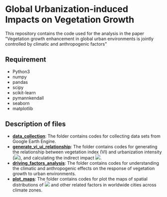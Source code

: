 # Global Urbanization-induced Impacts on Vegetation Growth
This repository contains the code used for the analysis in the paper "Vegetation growth enhancement in global urban environments is jointly controlled by climatic and anthropogenic factors"

## Requirement
- Python3
- numpy
- pandas
- scipy
- scikit-learn
- pymannkendall
- seaborn
- matplotlib

## Description of files
- [**data_collection**](https://github.com/zlxy9892/Global_Urbanization_Impacts_on_Vegetation/tree/main/data_collection): The folder contains codes for collecting data sets from Google Earth Engine.
- [**generate_vi_ui_relationship**](https://github.com/zlxy9892/Global_Urbanization_Impacts_on_Vegetation/tree/main/generate_vi_ui_relationship): The folder contains codes for generating the relationship between vegetation index (VI) and urbanization intensity (![](http://latex.codecogs.com/gif.latex?\\beta)), and calculating the indirect impact ![](http://latex.codecogs.com/gif.latex?\\omega_i).
- [**driving_factors_analysis**](https://github.com/zlxy9892/Global_Urbanization_Impacts_on_Vegetation/tree/main/driving_factors_analysis): The folder contains codes for understanding the climatic and anthropogenic effects on the response of vegetation growth to urban environments.
- [**plot_maps**](https://github.com/zlxy9892/Global_Urbanization_Impacts_on_Vegetation/tree/main/plot_maps): The folder contains codes for plot the maps of spatial distributions of ![](http://latex.codecogs.com/gif.latex?\\omega_i) and other related factors in worldwide cities across climate zones.